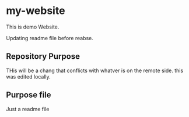 # my-website

This is demo Website.

Updating readme file before reabse.



## Repository Purpose

THis will be a chang that conflicts with whatver is on the remote side.
this was edited locally.


## Purpose file
Just a readme file
